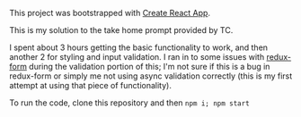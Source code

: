 This project was bootstrapped with [Create React App](https://github.com/facebookincubator/create-react-app).

This is my solution to the take home prompt provided by TC.

I spent about 3 hours getting the basic functionality to work, and then another 2
for styling and input validation. I ran in to some issues with [redux-form](https://redux-form.com/7.3.0/) during the validation portion of this; I'm not sure
if this is a bug in redux-form or simply me not using async validation correctly
(this is my first attempt at using that piece of functionality).

To run the code, clone this repository and then `npm i; npm start`
